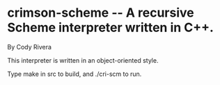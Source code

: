 # crimson-scheme -- A recursive Scheme interpreter written in C++.
By Cody Rivera

This interpreter is written in an object-oriented style.

Type make in src to build, and ./cri-scm to run.

